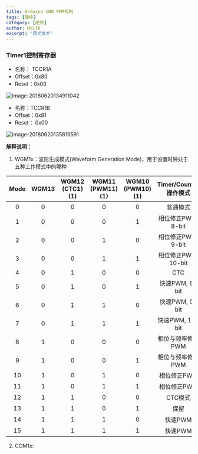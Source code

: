 ```yaml
---
title: Arduino UNO PWM机制  
tags: [硬件]  
category: [硬件]  
author: Moilk  
excerpt: "调光技术"  
---
```


### Timer1控制寄存器

- 名称： TCCR1A
- Offset：0x80
- Reset：0x00

![image-20180620134911042]({{site.baseurl}}/assets/images/hardware/image-20180620134911042.png)



- 名称：TCCR1B
- Offset：0x81
- Reset： 0x00

![image-20180620135816591]({{site.baseurl}}/assets/images/hardware/image-20180620135816591.png)

**解释说明：**

1. WGM1x：波形生成模式(Waveform Generation Mode)，用于设置时钟处于五种工作模式中的哪种

| Mode | WGM13 | WGM12 (CTC1)(1) | WGM11 (PWM11)(1) | WGM10 (PWM10)(1) | Timer/Counter 操作模式 |  TOP   | Update of OCR1x at | TOV1 Flag Set on |
| :--: | :---: | :-------------: | :--------------: | :--------------: | :--------------------: | :----: | :----------------: | :--------------: |
|  0   |   0   |        0        |        0         |        0         |        普通模式        | 0xFFFF |     Immediate      |       MAX        |
|  1   |   0   |        0        |        0         |        1         |   相位修正PWM, 8-bit   | 0x00FF |        TOP         |      BOTTOM      |
|  2   |   0   |        0        |        1         |        0         |   相位修正PWM, 9-bit   | 0x01FF |        TOP         |      BOTTOM      |
|  3   |   0   |        0        |        1         |        1         |  相位修正PWM, 10-bit   | 0x03FF |        TOP         |      BOTTOM      |
|  4   |   0   |        1        |        0         |        0         |          CTC           | OCR1A  |     Immediate      |       MAX        |
|  5   |   0   |        1        |        0         |        1         |    快速PWM, 8- bit     | 0x00FF |       BOTTOM       |       TOP        |
|  6   |   0   |        1        |        1         |        0         |    快速PWM, 9- bit     | 0x01FF |       BOTTOM       |       TOP        |
|  7   |   0   |        1        |        1         |        1         |    快速PWM, 10- bit    | 0x03FF |       BOTTOM       |       TOP        |
|  8   |   1   |        0        |        0         |        0         |   相位与频率修正PWM    |  ICR1  |       BOTTOM       |      BOTTOM      |
|  9   |   1   |        0        |        0         |        1         |   相位与频率修正PWM    | OCR1A  |       BOTTOM       |      BOTTOM      |
|  10  |   1   |        0        |        1         |        0         |      相位修正PWM       |  ICR1  |        TOP         |      BOTTOM      |
|  11  |   1   |        0        |        1         |        1         |      相位修正PWM       | OCR1A  |        TOP         |      BOTTOM      |
|  12  |   1   |        1        |        0         |        0         |        CTC模式         |  ICR1  |     Immediate      |       MAX        |
|  13  |   1   |        1        |        0         |        1         |          保留          |   -    |         -          |        -         |
|  14  |   1   |        1        |        1         |        0         |        快速PWM         |  ICR1  |       BOTTOM       |       TOP        |
|  15  |   1   |        1        |        1         |        1         |        快速PWM         | OCR1A  |       BOTTOM       |       TOP        |

2. COM1x: 